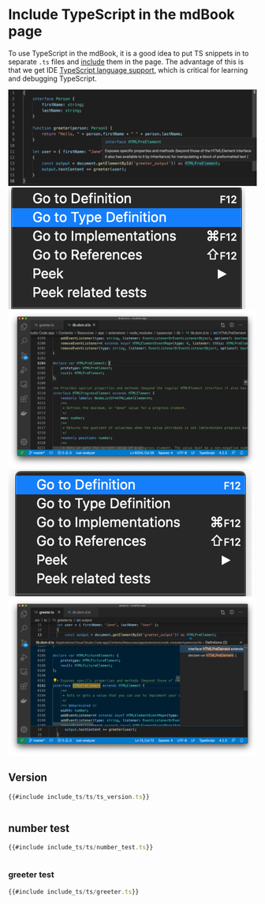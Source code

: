# Include TypeScript in the mdBook page

To use TypeScript in the mdBook, it is a good idea to put TS snippets in to separate `.ts` files and [include](https://rust-lang.github.io/mdBook/format/mdbook.html#including-files) them in the page. The advantage of this is that we get IDE [TypeScript language support](https://code.visualstudio.com/docs/languages/typescript), which is critical for learning and debugging TypeScript. 

![](include_ts/screenshot1.png)
![](include_ts/screenshot2.png)
![](include_ts/screenshot3.png)
![](include_ts/screenshot4.png)
![](include_ts/screenshot5.png)

## Version

```typescript
{{#include include_ts/ts/ts_version.ts}}
```
<pre id="version_output"></pre>

## number test

```typescript
{{#include include_ts/ts/number_test.ts}}
```
<pre id="number_output"></pre>

### greeter test
```typescript
{{#include include_ts/ts/greeter.ts}}
```
<pre id="greeter_output"></pre>

<script src="/typescript/lib/typescriptServices.js"></script>
<script>
  let ts_code = '';
  const ts_code_sections = document.getElementsByClassName('language-typescript');
  for(let i = 0; i < ts_code_sections.length; i++) {
      ts_code += ts_code_sections[i].innerText;
  }
  console.log({ts});
  const js_code = ts.transpile(ts_code);
  console.log('ts_code');
  console.log(ts_code);
  console.log('js_code');
  console.log(js_code);
  eval(`(async () => { ${js_code }})()`);
</script>


